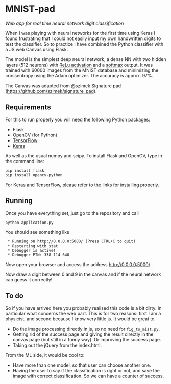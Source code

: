 # MNIST-pad
*Web app for real time neural network digit classification*

When I was playing with neural networks for the first time using Keras I found frustrating 
that I could not easily input my own handwritten digits to test the classifier. So to practice I have 
combined the Python classifier with a JS web Canvas using Flask. 

The model is the simplest deep neural network, a dense NN with two hidden layers (512 neurons) with 
[ReLu activation](https://en.wikipedia.org/wiki/Rectifier_(neural_networks)) and a [softmax](https://en.wikipedia.org/wiki/Softmax_function) output. It was trained with 60000 images from the MNIST database and 
minimizing the crossentropy using the Adam optimizer. The accuracy is approx. 97%.

The Canvas was adapted from @szimek Signature pad (https://github.com/szimek/signature_pad).

## Requirements

For this to run properly you will need the following Python packages:
  * Flask
  * OpenCV (for Python)</li>
  * [TensorFlow](https://www.tensorflow.org/install/)
  * [Keras](https://keras.io/)

As well as the usual numpy and scipy. To install Flask and OpenCV, type in the command line:
```
pip install flask
pip install opencv-python
```
For Keras and TensorFlow, please refer to the links for installing properly.

## Running
Once you have everything set, just go to the repository and call
```
python application.py
```
You should see something like
```
 * Running on http://0.0.0.0:5000/ (Press CTRL+C to quit)
 * Restarting with stat
 * Debugger is active!
 * Debugger PIN: 338-114-640
```
Now open your browser and access the address http://0.0.0.0:5000/ .

Now draw a digit between 0 and 9 in the canvas and if the neural network can guess it correctly!

## To do
So if you have arrived here you probably realised this code is a bit dirty. In particular what concerns the web part.
This is for two reasons: first I am a physicist, and second because I know very little js. It would be great to

* Do the image processing directly in js, so no need for `fig_to_mist.py`.
* Getting rid of the success page and giving the result directly in the canvas page (but still in a funny way). Or improving the success page.
* Taking out the jQuery from the index.html.

From the ML side, it would be cool to:
* Have more than one model, so that user can choose another one.
* Having the user to say if the classification is right or not, and save the image with correct classification. So we can have a counter of success.

